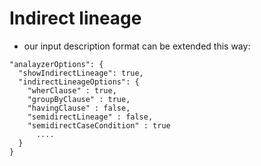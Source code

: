 # Indirect lineage #

- our input description format can be extended this way:
```
"analayzerOptions": {
  "showIndirectLineage": true,
  "indirectLineageOptions": {
    "wherClause" : true,
    "groupByClause" : true,
    "havingClause" : false,
    "semidirectLineage" : false,
    "semidirectCaseCondition" : true
      ....
  }
}
```
